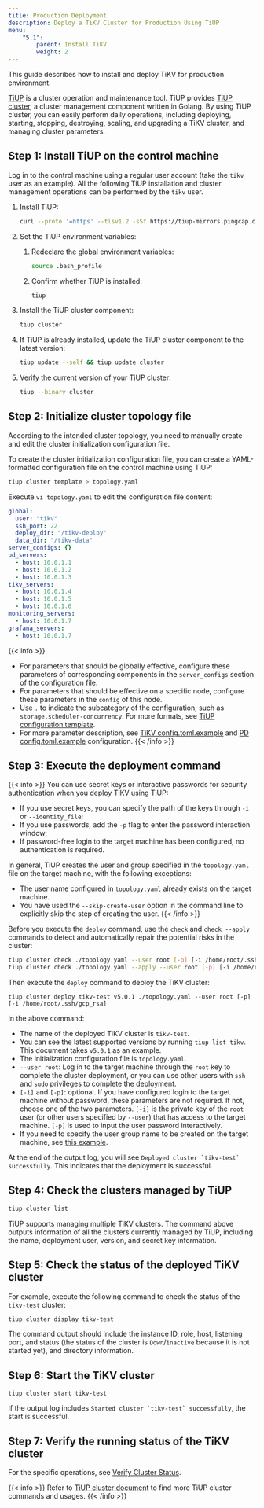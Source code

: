```yaml
---
title: Production Deployment
description: Deploy a TiKV Cluster for Production Using TiUP
menu:
    "5.1":
        parent: Install TiKV
        weight: 2
---
```


This guide describes how to install and deploy TiKV for production environment.

[TiUP](https://github.com/pingcap/tiup) is a cluster operation and maintenance tool. TiUP provides [TiUP cluster](https://github.com/pingcap/tiup/tree/master/components/cluster), a cluster management component written in Golang. By using TiUP cluster, you can easily perform daily operations, including deploying, starting, stopping, destroying, scaling, and upgrading a TiKV cluster, and managing cluster parameters.

## Step 1: Install TiUP on the control machine

Log in to the control machine using a regular user account (take the `tikv` user as an example). All the following TiUP installation and cluster management operations can be performed by the `tikv` user.

1. Install TiUP:

    ```bash
    curl --proto '=https' --tlsv1.2 -sSf https://tiup-mirrors.pingcap.com/install.sh | sh
    ```

2. Set the TiUP environment variables:

    1. Redeclare the global environment variables:

       ```bash
       source .bash_profile
       ```

    2. Confirm whether TiUP is installed:

       ```bash
       tiup
       ```

3. Install the TiUP cluster component:

    ```bash
    tiup cluster
    ```

4. If TiUP is already installed, update the TiUP cluster component to the latest version:

    ```bash
    tiup update --self && tiup update cluster
    ```

5. Verify the current version of your TiUP cluster:

    ```bash
    tiup --binary cluster
    ```

## Step 2: Initialize cluster topology file

According to the intended cluster topology, you need to manually create and edit the cluster initialization configuration file.

To create the cluster initialization configuration file, you can create a YAML-formatted configuration file on the control machine using TiUP:

```bash
tiup cluster template > topology.yaml
```

Execute `vi topology.yaml` to edit the configuration file content:

```yaml
global:
  user: "tikv"
  ssh_port: 22
  deploy_dir: "/tikv-deploy"
  data_dir: "/tikv-data"
server_configs: {}
pd_servers:
  - host: 10.0.1.1
  - host: 10.0.1.2
  - host: 10.0.1.3
tikv_servers:
  - host: 10.0.1.4
  - host: 10.0.1.5
  - host: 10.0.1.6
monitoring_servers:
  - host: 10.0.1.7
grafana_servers:
  - host: 10.0.1.7
```

{{< info >}}
- For parameters that should be globally effective, configure these parameters of corresponding components in the `server_configs` section of the configuration file.
- For parameters that should be effective on a specific node, configure these parameters in the `config` of this node.
- Use `.` to indicate the subcategory of the configuration, such as `storage.scheduler-concurrency`. For more formats, see [TiUP configuration template](https://github.com/pingcap/tiup/blob/master/embed/templates/examples/topology.example.yaml).
- For more parameter description, see [TiKV config.toml.example](https://github.com/tikv/tikv/blob/release-5.0/etc/config-template.toml) and [PD config.toml.example](https://github.com/tikv/pd/blob/release-5.0/conf/config.toml) configuration.
{{< /info >}}

## Step 3: Execute the deployment command

{{< info >}}
You can use secret keys or interactive passwords for security authentication when you deploy TiKV using TiUP:

- If you use secret keys, you can specify the path of the keys through `-i` or `--identity_file`;
- If you use passwords, add the `-p` flag to enter the password interaction window;
- If password-free login to the target machine has been configured, no authentication is required.

In general, TiUP creates the user and group specified in the `topology.yaml` file on the target machine, with the following exceptions:

- The user name configured in `topology.yaml` already exists on the target machine.
- You have used the `--skip-create-user` option in the command line to explicitly skip the step of creating the user.
{{< /info >}}

Before you execute the `deploy` command, use the `check` and `check --apply` commands to detect and automatically repair the potential risks in the cluster:

```bash
tiup cluster check ./topology.yaml --user root [-p] [-i /home/root/.ssh/gcp_rsa]
tiup cluster check ./topology.yaml --apply --user root [-p] [-i /home/root/.ssh/gcp_rsa]
```

Then execute the `deploy` command to deploy the TiKV cluster:

```shell
tiup cluster deploy tikv-test v5.0.1 ./topology.yaml --user root [-p] [-i /home/root/.ssh/gcp_rsa]
```

In the above command:

- The name of the deployed TiKV cluster is `tikv-test`.
- You can see the latest supported versions by running `tiup list tikv`. This document takes `v5.0.1` as an example.
- The initialization configuration file is `topology.yaml`.
- `--user root`: Log in to the target machine through the `root` key to complete the cluster deployment, or you can use other users with `ssh` and `sudo` privileges to complete the deployment.
- `[-i]` and `[-p]`: optional. If you have configured login to the target machine without password, these parameters are not required. If not, choose one of the two parameters. `[-i]` is the private key of the `root` user (or other users specified by `--user`) that has access to the target machine. `[-p]` is used to input the user password interactively.
- If you need to specify the user group name to be created on the target machine, see [this example](https://github.com/pingcap/tiup/blob/master/embed/templates/examples/topology.example.yaml#L7).

At the end of the output log, you will see ```Deployed cluster `tikv-test` successfully```. This indicates that the deployment is successful.

## Step 4: Check the clusters managed by TiUP

```bash
tiup cluster list
```

TiUP supports managing multiple TiKV clusters. The command above outputs information of all the clusters currently managed by TiUP, including the name, deployment user, version, and secret key information.

## Step 5: Check the status of the deployed TiKV cluster

For example, execute the following command to check the status of the `tikv-test` cluster:

```bash
tiup cluster display tikv-test
```

The command output should include the instance ID, role, host, listening port, and status (the status of the cluster is `Down`/`inactive` because it is not started yet), and directory information.

## Step 6: Start the TiKV cluster

```shell
tiup cluster start tikv-test
```

If the output log includes ```Started cluster `tikv-test` successfully```, the start is successful.

## Step 7: Verify the running status of the TiKV cluster
For the specific operations, see [Verify Cluster Status](../verify).

{{< info >}}
Refer to [TiUP cluster document](https://docs.pingcap.com/tidb/stable/tiup-cluster) to find more TiUP cluster commands and usages.
{{< /info >}}

